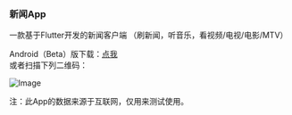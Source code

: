 ### 新闻App

一款基于Flutter开发的新闻客户端
（刷新闻，听音乐，看视频/电视/电影/MTV）
<!-- https://github.com/bytegriffin/news_app/releases/download/%E6%96%B0%E9%97%BBApp-0.6.0-beta/App-0.6.0-beta.apk -->
Android（Beta）版下载：<a href="https://gitee.com/bytegriffin/news_app/raw/master/App-0.6.0-beta.apk">点我</a>   
或者扫描下列二维码：   
<!--https://raw.githubusercontent.com/bytegriffin/news_app/master/qrcode.png -->
![Image](https://gitee.com/bytegriffin/news_app/raw/master/qrcode.png)


注：此App的数据来源于互联网，仅用来测试使用。
